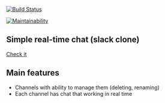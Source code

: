 [![Build Status](https://travis-ci.com/NimfaMargo/slack-clone-hexlet.svg?branch=master)](https://travis-ci.com/NimfaMargo/slack-clone-hexlet)

[![Maintainability](https://api.codeclimate.com/v1/badges/e5f6e039597eaf5f3945/maintainability)](https://codeclimate.com/github/NimfaMargo/slack-clone-hexlet/maintainability)

## Simple real-time chat (slack clone)
[Check it](https://slack-project-margo.herokuapp.com/)

## Main features
- Channels with ability to manage them (deleting, renaming)
- Each channel has chat that working in real time
